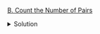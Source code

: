 [B. Count the Number of Pairs](https://codeforces.com/contest/1800/problem/B)

<details><summary>Solution</summary>

![](../../../assets/1800B.png)

</details>
